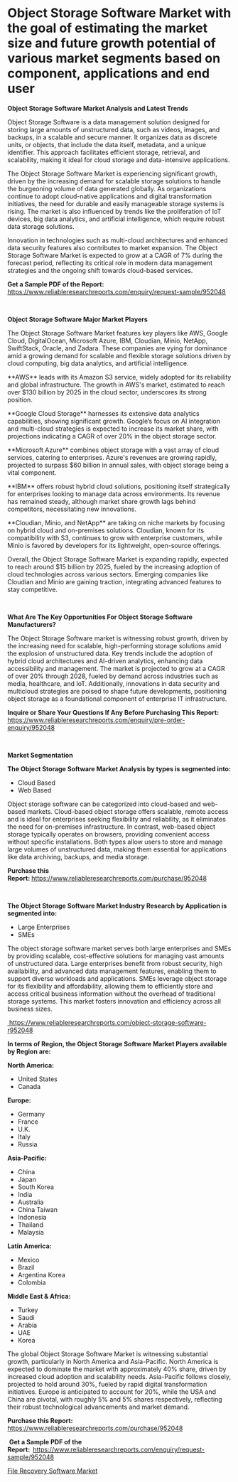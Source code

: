<p><h1>Object Storage Software Market with the goal of estimating the market size and future growth potential of various market segments based on component, applications and end user</h1></p><p><strong>Object Storage Software Market Analysis and Latest Trends</strong></p>
<p><p>Object Storage Software is a data management solution designed for storing large amounts of unstructured data, such as videos, images, and backups, in a scalable and secure manner. It organizes data as discrete units, or objects, that include the data itself, metadata, and a unique identifier. This approach facilitates efficient storage, retrieval, and scalability, making it ideal for cloud storage and data-intensive applications.</p><p>The Object Storage Software Market is experiencing significant growth, driven by the increasing demand for scalable storage solutions to handle the burgeoning volume of data generated globally. As organizations continue to adopt cloud-native applications and digital transformation initiatives, the need for durable and easily manageable storage systems is rising. The market is also influenced by trends like the proliferation of IoT devices, big data analytics, and artificial intelligence, which require robust data storage solutions.</p><p>Innovation in technologies such as multi-cloud architectures and enhanced data security features also contributes to market expansion. The Object Storage Software Market is expected to grow at a CAGR of 7% during the forecast period, reflecting its critical role in modern data management strategies and the ongoing shift towards cloud-based services.</p></p>
<p><strong>Get a Sample PDF of the Report:&nbsp;</strong> <a href="https://www.reliableresearchreports.com/enquiry/request-sample/952048?utm_campaign=2960&utm_medium=2&utm_source=Github&utm_content=ia&utm_term=06032025&utm_id=object-storage-software">https://www.reliableresearchreports.com/enquiry/request-sample/952048</a></p>
<p>&nbsp;</p>
<p><strong>Object Storage Software Major Market Players</strong></p>
<p><p>The Object Storage Software Market features key players like AWS, Google Cloud, DigitalOcean, Microsoft Azure, IBM, Cloudian, Minio, NetApp, SwiftStack, Oracle, and Zadara. These companies are vying for dominance amid a growing demand for scalable and flexible storage solutions driven by cloud computing, big data analytics, and artificial intelligence.</p><p>**AWS** leads with its Amazon S3 service, widely adopted for its reliability and global infrastructure. The growth in AWS's market, estimated to reach over $130 billion by 2025 in the cloud sector, underscores its strong position.</p><p>**Google Cloud Storage** harnesses its extensive data analytics capabilities, showing significant growth. Google’s focus on AI integration and multi-cloud strategies is expected to increase its market share, with projections indicating a CAGR of over 20% in the object storage sector.</p><p>**Microsoft Azure** combines object storage with a vast array of cloud services, catering to enterprises. Azure's revenues are growing rapidly, projected to surpass $60 billion in annual sales, with object storage being a vital component.</p><p>**IBM** offers robust hybrid cloud solutions, positioning itself strategically for enterprises looking to manage data across environments. Its revenue has remained steady, although market share growth lags behind competitors, necessitating new innovations.</p><p>**Cloudian, Minio, and NetApp** are taking on niche markets by focusing on hybrid cloud and on-premises solutions. Cloudian, known for its compatibility with S3, continues to grow with enterprise customers, while Minio is favored by developers for its lightweight, open-source offerings.</p><p>Overall, the Object Storage Software Market is expanding rapidly, expected to reach around $15 billion by 2025, fueled by the increasing adoption of cloud technologies across various sectors. Emerging companies like Cloudian and Minio are gaining traction, integrating advanced features to stay competitive.</p></p>
<p>&nbsp;</p>
<p><strong>What Are The Key Opportunities For Object Storage Software Manufacturers?</strong></p>
<p><p>The Object Storage Software market is witnessing robust growth, driven by the increasing need for scalable, high-performing storage solutions amid the explosion of unstructured data. Key trends include the adoption of hybrid cloud architectures and AI-driven analytics, enhancing data accessibility and management. The market is projected to grow at a CAGR of over 20% through 2028, fueled by demand across industries such as media, healthcare, and IoT. Additionally, innovations in data security and multicloud strategies are poised to shape future developments, positioning object storage as a foundational component of enterprise IT infrastructure.</p></p>
<p><strong>Inquire or Share Your Questions If Any Before Purchasing This Report:</strong> <a href="https://www.reliableresearchreports.com/enquiry/pre-order-enquiry/952048?utm_campaign=2960&utm_medium=2&utm_source=Github&utm_content=ia&utm_term=06032025&utm_id=object-storage-software">https://www.reliableresearchreports.com/enquiry/pre-order-enquiry/952048</a></p>
<p>&nbsp;</p>
<p><strong>Market Segmentation</strong></p>
<p><strong>The Object Storage Software Market Analysis by types is segmented into:</strong></p>
<p><ul><li>Cloud Based</li><li>Web Based</li></ul></p>
<p><p>Object storage software can be categorized into cloud-based and web-based markets. Cloud-based object storage offers scalable, remote access and is ideal for enterprises seeking flexibility and reliability, as it eliminates the need for on-premises infrastructure. In contrast, web-based object storage typically operates on browsers, providing convenient access without specific installations. Both types allow users to store and manage large volumes of unstructured data, making them essential for applications like data archiving, backups, and media storage.</p></p>
<p><strong>Purchase this Report:&nbsp;</strong><a href="https://www.reliableresearchreports.com/purchase/952048?utm_campaign=2960&utm_medium=2&utm_source=Github&utm_content=ia&utm_term=06032025&utm_id=object-storage-software">https://www.reliableresearchreports.com/purchase/952048</a></p>
<p>&nbsp;</p>
<p><strong>The Object Storage Software Market Industry Research by Application is segmented into:</strong></p>
<p><ul><li>Large Enterprises</li><li>SMEs</li></ul></p>
<p><p>The object storage software market serves both large enterprises and SMEs by providing scalable, cost-effective solutions for managing vast amounts of unstructured data. Large enterprises benefit from robust security, high availability, and advanced data management features, enabling them to support diverse workloads and applications. SMEs leverage object storage for its flexibility and affordability, allowing them to efficiently store and access critical business information without the overhead of traditional storage systems. This market fosters innovation and efficiency across all business sizes.</p></p>
<p><a href="https://www.reliableresearchreports.com/object-storage-software-r952048?utm_campaign=2960&utm_medium=2&utm_source=Github&utm_content=ia&utm_term=06032025&utm_id=object-storage-software">&nbsp;https://www.reliableresearchreports.com/object-storage-software-r952048</a></p>
<p><strong>In terms of Region, the Object Storage Software Market Players available by Region are:</strong></p>
<p>
    <p> <strong> North America: </strong>
        <ul>
            <li>United States</li>
            <li>Canada</li>
        </ul>
        </p> 
    <p> <strong> Europe: </strong>
        <ul>
            <li>Germany</li>
            <li>France</li>
            <li>U.K.</li>
            <li>Italy</li>
            <li>Russia</li>
        </ul>
        </p> 
    <p> <strong> Asia-Pacific: </strong>
        <ul>
            <li>China</li>
            <li>Japan</li>
            <li>South Korea</li>
            <li>India</li>
            <li>Australia</li>
            <li>China Taiwan</li>
            <li>Indonesia</li>
            <li>Thailand</li>
            <li>Malaysia</li>
        </ul>
        </p> 
    <p> <strong> Latin America: </strong>
        <ul>
            <li>Mexico</li>
            <li>Brazil</li>
            <li>Argentina Korea</li>
            <li>Colombia</li>
        </ul>
        </p> 
    <p> <strong> Middle East & Africa: </strong>
        <ul>
            <li>Turkey</li>
            <li>Saudi</li>
            <li>Arabia</li>
            <li>UAE</li>
            <li>Korea</li>
        </ul>
    </p>
    </p>
<p><p>The global Object Storage Software Market is witnessing substantial growth, particularly in North America and Asia-Pacific. North America is expected to dominate the market with approximately 40% share, driven by increased cloud adoption and scalability needs. Asia-Pacific follows closely, projected to hold around 30%, fueled by rapid digital transformation initiatives. Europe is anticipated to account for 20%, while the USA and China are pivotal, with roughly 5% and 5% shares respectively, reflecting their robust technological advancements and market demand.</p></p>
<p><strong>Purchase this Report: </strong><a href="https://www.reliableresearchreports.com/purchase/952048?utm_campaign=2960&utm_medium=2&utm_source=Github&utm_content=ia&utm_term=06032025&utm_id=object-storage-software">https://www.reliableresearchreports.com/purchase/952048</a></p>
<p>&nbsp;<strong>Get a Sample PDF of the Report:&nbsp;&nbsp;</strong><a href="https://www.reliableresearchreports.com/enquiry/request-sample/952048?utm_campaign=2960&utm_medium=2&utm_source=Github&utm_content=ia&utm_term=06032025&utm_id=object-storage-software">https://www.reliableresearchreports.com/enquiry/request-sample/952048</a></p>
<p><strong></strong></p>
<p><p><a href="https://github.com/mriwacraane/Market-Research-Report-List-1/blob/main/file-recovery-software-market.md?utm_campaign=2960&utm_medium=2&utm_source=Github&utm_content=ia&utm_term=06032025&utm_id=object-storage-software">File Recovery Software Market</a></p></p>